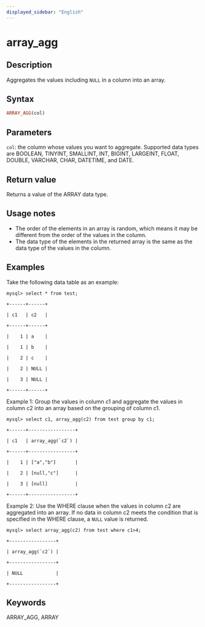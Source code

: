 ```yaml
---
displayed_sidebar: "English"
---
```


# array_agg

## Description

Aggregates the values including `NULL` in a column into an array.

## Syntax

```Haskell
ARRAY_AGG(col)
```

## Parameters

`col`: the column whose values you want to aggregate. Supported data types are BOOLEAN, TINYINT, SMALLINT, INT, BIGINT, LARGEINT, FLOAT, DOUBLE, VARCHAR, CHAR, DATETIME, and DATE.

## Return value

Returns a value of the ARRAY data type.

## Usage notes

- The order of the elements in an array is random, which means it may be different from the order of the values in the column.
- The data type of the elements in the returned array is the same as the data type of the values in the column.

## Examples

Take the following data table as an example:

```plaintext
mysql> select * from test;

+------+------+

| c1   | c2   |

+------+------+

|    1 | a    |

|    1 | b    |

|    2 | c    |

|    2 | NULL |

|    3 | NULL |

+------+------+
```

Example 1: Group the values in column c1 and aggregate the values in column c2 into an array based on the grouping of column c1.

```plaintext
mysql> select c1, array_agg(c2) from test group by c1;

+------+-----------------+

| c1   | array_agg(`c2`) |

+------+-----------------+

|    1 | ["a","b"]       |

|    2 | [null,"c"]      |

|    3 | [null]          |

+------+-----------------+
```

Example 2: Use the WHERE clause when the values in column c2 are aggregated into an array. If no data in column c2 meets the condition that is specified in the WHERE clause, a `NULL` value is returned.

```plaintext
mysql> select array_agg(c2) from test where c1>4;

+-----------------+

| array_agg(`c2`) |

+-----------------+

| NULL            |

+-----------------+
```

## Keywords

ARRAY_AGG, ARRAY
